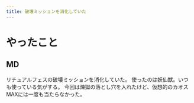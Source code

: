 ```yaml
---
title: 破壊ミッションを消化していた
---
```


# やったこと

## MD

リチュアルフェスの破壊ミッションを消化していた。
使ったのは妖仙獣。いつも使っている気がする。
今回は煉獄の落とし穴を入れたけど、仮想的のカオスMAXには一度も当たらなかった。
